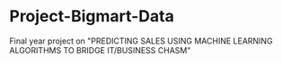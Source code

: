 # Project-Bigmart-Data
Final year project on "PREDICTING SALES USING MACHINE LEARNING ALGORITHMS TO BRIDGE IT/BUSINESS CHASM"
